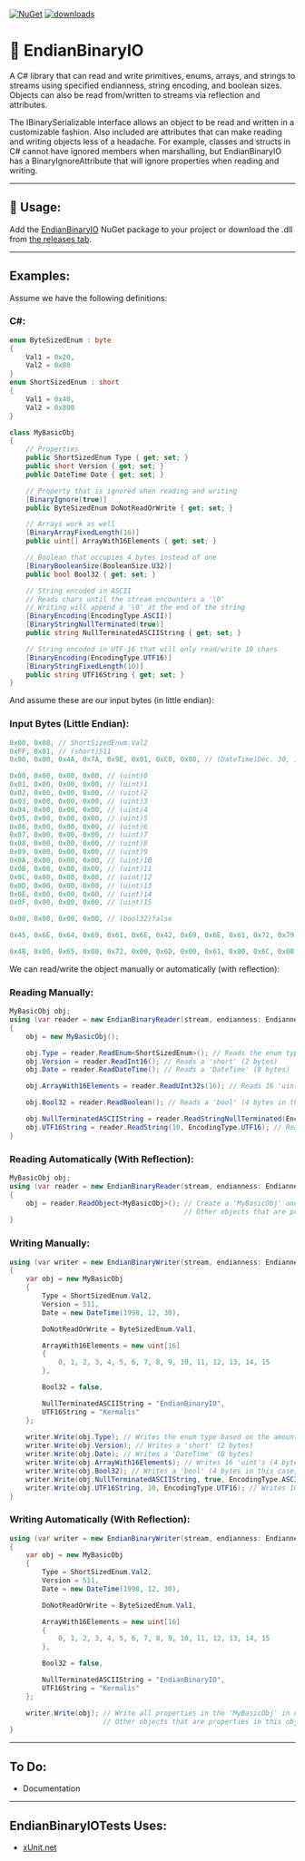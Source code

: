 ﻿[![NuGet](https://img.shields.io/nuget/v/EndianBinaryIO.svg)](https://www.nuget.org/packages/EndianBinaryIO) [![downloads](https://img.shields.io/nuget/dt/EndianBinaryIO)](https://www.nuget.org/packages/EndianBinaryIO)

# 📖 EndianBinaryIO

A C# library that can read and write primitives, enums, arrays, and strings to streams using specified endianness, string encoding, and boolean sizes.
Objects can also be read from/written to streams via reflection and attributes.

The IBinarySerializable interface allows an object to be read and written in a customizable fashion.
Also included are attributes that can make reading and writing objects less of a headache.
For example, classes and structs in C# cannot have ignored members when marshalling, but EndianBinaryIO has a BinaryIgnoreAttribute that will ignore properties when reading and writing.

----
## 🚀 Usage:
Add the [EndianBinaryIO](https://www.nuget.org/packages/EndianBinaryIO) NuGet package to your project or download the .dll from [the releases tab](https://github.com/Kermalis/EndianBinaryIO/releases).

----
## Examples:
Assume we have the following definitions:
### C#:
```cs
enum ByteSizedEnum : byte
{
    Val1 = 0x20,
    Val2 = 0x80
}
enum ShortSizedEnum : short
{
    Val1 = 0x40,
    Val2 = 0x800
}

class MyBasicObj
{
    // Properties
    public ShortSizedEnum Type { get; set; }
    public short Version { get; set; }
    public DateTime Date { get; set; }

    // Property that is ignored when reading and writing
    [BinaryIgnore(true)]
    public ByteSizedEnum DoNotReadOrWrite { get; set; }

    // Arrays work as well
    [BinaryArrayFixedLength(16)]
    public uint[] ArrayWith16Elements { get; set; }

    // Boolean that occupies 4 bytes instead of one
    [BinaryBooleanSize(BooleanSize.U32)]
    public bool Bool32 { get; set; }

    // String encoded in ASCII
    // Reads chars until the stream encounters a '\0'
    // Writing will append a '\0' at the end of the string
    [BinaryEncoding(EncodingType.ASCII)]
    [BinaryStringNullTerminated(true)]
    public string NullTerminatedASCIIString { get; set; }

    // String encoded in UTF-16 that will only read/write 10 chars
    [BinaryEncoding(EncodingType.UTF16)]
    [BinaryStringFixedLength(10)]
    public string UTF16String { get; set; }
}
```
And assume these are our input bytes (in little endian):
### Input Bytes (Little Endian):
```cs
0x00, 0x08, // ShortSizedEnum.Val2
0xFF, 0x01, // (short)511
0x00, 0x00, 0x4A, 0x7A, 0x9E, 0x01, 0xC0, 0x08, // (DateTime)Dec. 30, 1998

0x00, 0x00, 0x00, 0x00, // (uint)0
0x01, 0x00, 0x00, 0x00, // (uint)1
0x02, 0x00, 0x00, 0x00, // (uint)2
0x03, 0x00, 0x00, 0x00, // (uint)3
0x04, 0x00, 0x00, 0x00, // (uint)4
0x05, 0x00, 0x00, 0x00, // (uint)5
0x06, 0x00, 0x00, 0x00, // (uint)6
0x07, 0x00, 0x00, 0x00, // (uint)7
0x08, 0x00, 0x00, 0x00, // (uint)8
0x09, 0x00, 0x00, 0x00, // (uint)9
0x0A, 0x00, 0x00, 0x00, // (uint)10
0x0B, 0x00, 0x00, 0x00, // (uint)11
0x0C, 0x00, 0x00, 0x00, // (uint)12
0x0D, 0x00, 0x00, 0x00, // (uint)13
0x0E, 0x00, 0x00, 0x00, // (uint)14
0x0F, 0x00, 0x00, 0x00, // (uint)15

0x00, 0x00, 0x00, 0x00, // (bool32)false

0x45, 0x6E, 0x64, 0x69, 0x61, 0x6E, 0x42, 0x69, 0x6E, 0x61, 0x72, 0x79, 0x49, 0x4F, 0x00, // (ASCII)"EndianBinaryIO\0"

0x4B, 0x00, 0x65, 0x00, 0x72, 0x00, 0x6D, 0x00, 0x61, 0x00, 0x6C, 0x00, 0x69, 0x00, 0x73, 0x00, 0x00, 0x00, 0x00, 0x00, // (UTF16)"Kermalis\0\0"
```

We can read/write the object manually or automatically (with reflection):
### Reading Manually:
```cs
MyBasicObj obj;
using (var reader = new EndianBinaryReader(stream, endianness: Endianness.LittleEndian, booleanSize: BooleanSize.U32))
{
    obj = new MyBasicObj();

    obj.Type = reader.ReadEnum<ShortSizedEnum>(); // Reads the enum type based on the amount of bytes of the enum's underlying type (short/2 in this case)
    obj.Version = reader.ReadInt16(); // Reads a 'short' (2 bytes)
    obj.Date = reader.ReadDateTime(); // Reads a 'DateTime' (8 bytes)

    obj.ArrayWith16Elements = reader.ReadUInt32s(16); // Reads 16 'uint's (4 bytes each)

    obj.Bool32 = reader.ReadBoolean(); // Reads a 'bool' (4 bytes in this case, since the reader was initiated with a default of BooleanSize.U32, but there is an overload to pass in one)

    obj.NullTerminatedASCIIString = reader.ReadStringNullTerminated(EncodingType.ASCII); // Reads ASCII chars until a '\0' is read, then returns a 'string'
    obj.UTF16String = reader.ReadString(10, EncodingType.UTF16); // Reads 10 UTF16 chars as a 'string'
}
```
### Reading Automatically (With Reflection):
```cs
MyBasicObj obj;
using (var reader = new EndianBinaryReader(stream, endianness: Endianness.LittleEndian))
{
    obj = reader.ReadObject<MyBasicObj>(); // Create a 'MyBasicObj' and read all properties in order, ignoring any with a 'BinaryIgnoreAttribute'
                                           // Other objects that are properties in this object will also be read in the same way recursively
}
```

### Writing Manually:
```cs
using (var writer = new EndianBinaryWriter(stream, endianness: Endianness.LittleEndian, booleanSize: BooleanSize.U32))
{
    var obj = new MyBasicObj
    {
        Type = ShortSizedEnum.Val2,
        Version = 511,
        Date = new DateTime(1998, 12, 30),

        DoNotReadOrWrite = ByteSizedEnum.Val1,

        ArrayWith16Elements = new uint[16]
        {
            0, 1, 2, 3, 4, 5, 6, 7, 8, 9, 10, 11, 12, 13, 14, 15
        },

        Bool32 = false,

        NullTerminatedASCIIString = "EndianBinaryIO",
        UTF16String = "Kermalis"
    };
    
    writer.Write(obj.Type); // Writes the enum type based on the amount of bytes of the enum's underlying type (short/2 in this case)
    writer.Write(obj.Version); // Writes a 'short' (2 bytes)
    writer.Write(obj.Date); // Writes a 'DateTime' (8 bytes)
    writer.Write(obj.ArrayWith16Elements); // Writes 16 'uint's (4 bytes each)
    writer.Write(obj.Bool32); // Writes a 'bool' (4 bytes in this case, since the reader was initiated with a default of BooleanSize.U32, but there is an overload to pass in one)
    writer.Write(obj.NullTerminatedASCIIString, true, EncodingType.ASCII); // Writes the chars in the 'string' as ASCII and appends a '\0' at the end
    writer.Write(obj.UTF16String, 10, EncodingType.UTF16); // Writes 10 UTF16 chars as a 'string'. If the string has more than 10 chars, it is truncated; if it has less, it is padded with '\0'
}
```
### Writing Automatically (With Reflection):
```cs
using (var writer = new EndianBinaryWriter(stream, endianness: Endianness.LittleEndian))
{
    var obj = new MyBasicObj
    {
        Type = ShortSizedEnum.Val2,
        Version = 511,
        Date = new DateTime(1998, 12, 30),

        DoNotReadOrWrite = ByteSizedEnum.Val1,

        ArrayWith16Elements = new uint[16]
        {
            0, 1, 2, 3, 4, 5, 6, 7, 8, 9, 10, 11, 12, 13, 14, 15
        },

        Bool32 = false,

        NullTerminatedASCIIString = "EndianBinaryIO",
        UTF16String = "Kermalis"
    };

    writer.Write(obj); // Write all properties in the 'MyBasicObj' in order, ignoring any with a 'BinaryIgnoreAttribute'
                       // Other objects that are properties in this object will also be written in the same way recursively
}
```

----
## To Do:
* Documentation

----
## EndianBinaryIOTests Uses:
* [xUnit.net](https://github.com/xunit/xunit)